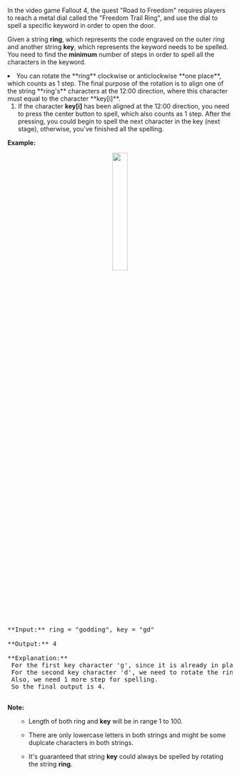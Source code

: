 

In the video game Fallout 4, the quest "Road to Freedom" requires players to reach a metal dial called the "Freedom Trail Ring", and use the dial to spell a specific keyword in order to open the door. 



Given a string **ring**, which represents the code engraved on the outer ring and another string **key**, which represents the keyword needs to be spelled. You need to find the **minimum** number of steps in order to spell all the characters in the keyword.


<li>You can rotate the **ring** clockwise or anticlockwise **one place**, which counts as 1 step. The final purpose of the rotation is to align one of the string **ring's** characters at the 12:00 direction, where this character must equal to the character **key[i]**.

1. If the character **key[i]** has been aligned at the 12:00 direction, you need to press the center button to spell, which also counts as 1 step. After the pressing, you could begin to spell the next character in the key (next stage), otherwise, you've finished all the spelling.

**Example:**<br />
<center>
<img src="/static/images/problemset/ring.jpg" width = "26%" />
</center>
</br>
<pre>
**Input:** ring = "godding", key = "gd"
**Output:** 4
**Explanation:**</br> For the first key character 'g', since it is already in place, we just need 1 step to spell this character. </br> For the second key character 'd', we need to rotate the ring "godding" anticlockwise by two steps to make it become "ddinggo".</br> Also, we need 1 more step for spelling.</br> So the final output is 4.
</pre>


**Note:**<br>
<ol>
- Length of both ring and **key** will be in range 1 to 100.
- There are only lowercase letters in both strings and might be some duplcate characters in both strings.
- It's guaranteed that string **key** could always be spelled by rotating the string **ring**.
</ol>

